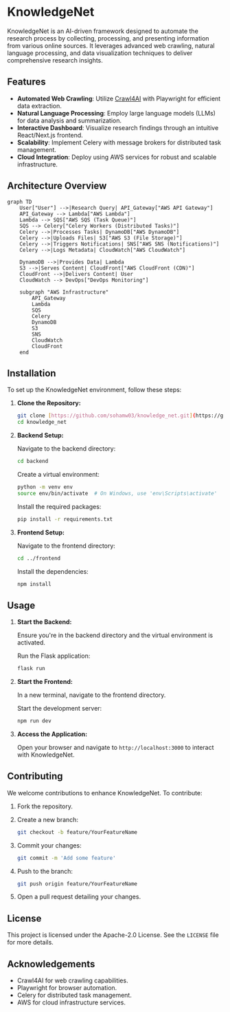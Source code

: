 # KnowledgeNet

KnowledgeNet is an AI-driven framework designed to automate the research process by collecting, processing, and presenting information from various online sources. It leverages advanced web crawling, natural language processing, and data visualization techniques to deliver comprehensive research insights.

## Features

- **Automated Web Crawling**: Utilize [Crawl4AI](https://github.com/sohamw03/Crawl4AI) with Playwright for efficient data extraction.
- **Natural Language Processing**: Employ large language models (LLMs) for data analysis and summarization.
- **Interactive Dashboard**: Visualize research findings through an intuitive React/Next.js frontend.
- **Scalability**: Implement Celery with message brokers for distributed task management.
- **Cloud Integration**: Deploy using AWS services for robust and scalable infrastructure.

## Architecture Overview

```mermaid
graph TD
    User["User"] -->|Research Query| API_Gateway["AWS API Gateway"]
    API_Gateway --> Lambda["AWS Lambda"]
    Lambda --> SQS["AWS SQS (Task Queue)"]
    SQS --> Celery["Celery Workers (Distributed Tasks)"]
    Celery -->|Processes Tasks| DynamoDB["AWS DynamoDB"]
    Celery -->|Uploads Files| S3["AWS S3 (File Storage)"]
    Celery -->|Triggers Notifications| SNS["AWS SNS (Notifications)"]
    Celery -->|Logs Metadata| CloudWatch["AWS CloudWatch"]

    DynamoDB -->|Provides Data| Lambda
    S3 -->|Serves Content| CloudFront["AWS CloudFront (CDN)"]
    CloudFront -->|Delivers Content| User
    CloudWatch --> DevOps["DevOps Monitoring"]

    subgraph "AWS Infrastructure"
        API_Gateway
        Lambda
        SQS
        Celery
        DynamoDB
        S3
        SNS
        CloudWatch
        CloudFront
    end
```

## Installation

To set up the KnowledgeNet environment, follow these steps:

1.  **Clone the Repository:**

    ```bash
    git clone [https://github.com/sohamw03/knowledge_net.git](https://github.com/sohamw03/knowledge_net.git)
    cd knowledge_net
    ```

2.  **Backend Setup:**

    Navigate to the backend directory:

    ```bash
    cd backend
    ```

    Create a virtual environment:

    ```bash
    python -m venv env
    source env/bin/activate  # On Windows, use 'env\Scripts\activate'
    ```

    Install the required packages:

    ```bash
    pip install -r requirements.txt
    ```

3.  **Frontend Setup:**

    Navigate to the frontend directory:

    ```bash
    cd ../frontend
    ```

    Install the dependencies:

    ```bash
    npm install
    ```

## Usage

1.  **Start the Backend:**

    Ensure you're in the backend directory and the virtual environment is activated.

    Run the Flask application:

    ```bash
    flask run
    ```

2.  **Start the Frontend:**

    In a new terminal, navigate to the frontend directory.

    Start the development server:

    ```bash
    npm run dev
    ```

3.  **Access the Application:**

    Open your browser and navigate to `http://localhost:3000` to interact with KnowledgeNet.

## Contributing

We welcome contributions to enhance KnowledgeNet. To contribute:

1.  Fork the repository.
2.  Create a new branch:

    ```bash
    git checkout -b feature/YourFeatureName
    ```

3.  Commit your changes:

    ```bash
    git commit -m 'Add some feature'
    ```

4.  Push to the branch:

    ```bash
    git push origin feature/YourFeatureName
    ```

5.  Open a pull request detailing your changes.

## License

This project is licensed under the Apache-2.0 License. See the `LICENSE` file for more details.

## Acknowledgements

* Crawl4AI for web crawling capabilities.
* Playwright for browser automation.
* Celery for distributed task management.
* AWS for cloud infrastructure services.


